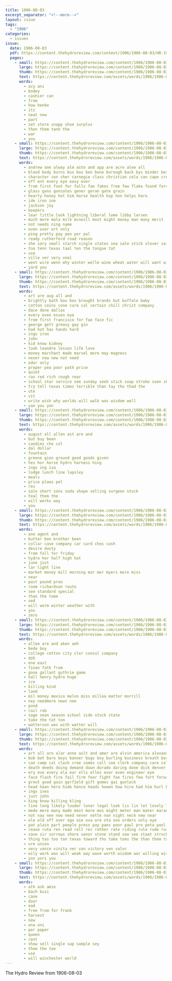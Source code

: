 ```yaml
---
title: 1906-08-03
excerpt_separator: "<!--more-->"
layout: issue
tags:
  - "1906"
categories:
  - issues
issue:
  date: 1906-08-03
  pdf: https://content.thehydroreview.com/content/1906/1906-08-03/HR-1906-08-03.pdf
  pages:
    - small: https://content.thehydroreview.com/content/1906/1906-08-03/small/HR-1906-08-03-01.jpg
      large: https://content.thehydroreview.com/content/1906/1906-08-03/large/HR-1906-08-03-01.jpg
      thumb: https://content.thehydroreview.com/content/1906/1906-08-03/thumbnails/HR-1906-08-03-01.jpg
      text: https://content.thehydroreview.com/assets/words/1906/1906-08-03/HR-1906-08-03-01.txt
      words:
        - acy ani
        - bodey
        - cashier can
        - from
        - how henke
        - itz
        - neat now
        - part
        - set store snapp shoe surplus
        - then them tank the
        - war
        - you
    - small: https://content.thehydroreview.com/content/1906/1906-08-03/small/HR-1906-08-03-02.jpg
      large: https://content.thehydroreview.com/content/1906/1906-08-03/large/HR-1906-08-03-02.jpg
      thumb: https://content.thehydroreview.com/content/1906/1906-08-03/thumbnails/HR-1906-08-03-02.jpg
      text: https://content.thehydroreview.com/assets/words/1906/1906-08-03/HR-1906-08-03-02.txt
      words:
        - andrew ane alway alm aste and app are acre alee all
        - blood body burns bus box ben bone borough back bys binder best big bru been brands bet bee better book
        - character con cher carnegie class christian cela can cape cream crome case colony cook cure
        - eff ent every eye easy ever
        - from first foot for falls fae fakes free few flake found force
        - glass gans gonzales gener geran gate grain
        - hearty honey hot him horse health hop hon helps haro
        - ide iron ino
        - jackson joy
        - keepers
        - lear little look lightning liberal lome libby larsen
        - much more mala milk mcneill most might money man many merit
        - not needs ning name
        - oven over ort only
        - ping pretty pay peo per pal
        - ready rutherford road reason
        - she sary small starch single states sea sale stick slover said soll strong seed stare state shown see
        - too tenn texas taal ten the tongue tat
        - use
        - ville ver very veal
        - went wire wenn why winter welle wine wheat water will want wife was wes
        - yard you
    - small: https://content.thehydroreview.com/content/1906/1906-08-03/small/HR-1906-08-03-03.jpg
      large: https://content.thehydroreview.com/content/1906/1906-08-03/large/HR-1906-08-03-03.jpg
      thumb: https://content.thehydroreview.com/content/1906/1906-08-03/thumbnails/HR-1906-08-03-03.jpg
      text: https://content.thehydroreview.com/assets/words/1906/1906-08-03/HR-1906-08-03-03.txt
      words:
        - art are aug all and
        - brightly bath bas box brought brands but buffalo baby
        - cotton coins cone cure cal certain chill christ company
        - dace done dallas
        - every even essen eye
        - from first francisco for fae face fic
        - george gett greasy gay gin
        - had hot has hands hard
        - ings iron
        - john
        - kid know kidney
        - look leandre lesson life love
        - money marchant made marvel more may magness
        - never now new not need
        - odor only
        - proper pea poor path price
        - quiet
        - ras red rich rough rear
        - school star service see sunday seek stick soap stroke suen shall spells starch sor springs
        - try tell texas times terrible than tay tho thad the
        - ute
        - vit
        - write wish why worlds will walk was wisdom well
        - yan you yon
    - small: https://content.thehydroreview.com/content/1906/1906-08-03/small/HR-1906-08-03-04.jpg
      large: https://content.thehydroreview.com/content/1906/1906-08-03/large/HR-1906-08-03-04.jpg
      thumb: https://content.thehydroreview.com/content/1906/1906-08-03/thumbnails/HR-1906-08-03-04.jpg
      text: https://content.thehydroreview.com/assets/words/1906/1906-08-03/HR-1906-08-03-04.txt
      words:
        - august all allen ast are and
        - but buy been
        - candies che col
        - dal dollar
        - fountain
        - greene gion ground good goods given
        - hes hor horse hydro harness hing
        - ings ing isa
        - lodge lunch line lapsley
        - meals
        - price plows pel
        - res
        - sale short sons soda shape selling surgeon stock
        - teal them the
        - will works way
        - you
    - small: https://content.thehydroreview.com/content/1906/1906-08-03/small/HR-1906-08-03-05.jpg
      large: https://content.thehydroreview.com/content/1906/1906-08-03/large/HR-1906-08-03-05.jpg
      thumb: https://content.thehydroreview.com/content/1906/1906-08-03/thumbnails/HR-1906-08-03-05.jpg
      text: https://content.thehydroreview.com/assets/words/1906/1906-08-03/HR-1906-08-03-05.txt
      words:
        - ane agent and
        - butter bon brother been
        - collar case company car card ches cash
        - desire dusty
        - from fall for friday
        - hydro her half high hot
        - june just
        - lar light line
        - market money mill morning mar mer myers more miss
        - near
        - past pound proo
        - room richardson route
        - see standard special
        - than the tome
        - ved
        - will worm winter weather with
        - you
        - zero
    - small: https://content.thehydroreview.com/content/1906/1906-08-03/small/HR-1906-08-03-06.jpg
      large: https://content.thehydroreview.com/content/1906/1906-08-03/large/HR-1906-08-03-06.jpg
      thumb: https://content.thehydroreview.com/content/1906/1906-08-03/thumbnails/HR-1906-08-03-06.jpg
      text: https://content.thehydroreview.com/assets/words/1906/1906-08-03/HR-1906-08-03-06.txt
      words:
        - allee are and aken aeh
        - bede boy
        - college cotton city cler consul company
        - doh
        - ene east
        - finan fath from
        - gone gallant guthrie game
        - hall henry hydro huge
        - ice
        - killing kind
        - land
        - mil money mexico melon miss millea matter morrill
        - ney needmore news nee
        - pond
        - rail rob
        - sage sean season school side stock state
        - take the tat ton
        - watterson was with watter will
    - small: https://content.thehydroreview.com/content/1906/1906-08-03/small/HR-1906-08-03-07.jpg
      large: https://content.thehydroreview.com/content/1906/1906-08-03/large/HR-1906-08-03-07.jpg
      thumb: https://content.thehydroreview.com/content/1906/1906-08-03/thumbnails/HR-1906-08-03-07.jpg
      text: https://content.thehydroreview.com/assets/words/1906/1906-08-03/HR-1906-08-03-07.txt
      words:
        - art all aro alar anne ault and amer are alvin america alexander ace axe apt ade ara aston ain
        - bob bet baro boys banner bogs boy burling business breath border bis bath bold blood been burst bag bore brief busi but best burn brings blush
        - can camp cal clock cree comes call coe clerk company care celona che common cael click contractor cant content cen cause
        - death deeds doing demand down dorado daring done dick denver dea dear day
        - ery eve every ela ear ells elles ever even engineer eye
        - face flash fire fail firm fear fight foe fires few fort forward fie for forth fait fall
        - grout good gain garfield gift gomes gai gunlock
        - head haan hero hide hence heads howen how hire had him hurl her heard hand human host hie hess hope horse has hen hin
        - ings ives
        - just john
        - king know killing kling
        - line long likely louder loner legal look lis lin let lovely land losing love last lish like live
        - meda mere many made most more mos might meter man mater marans miss money men much mar magazine must mens may march mai mine matter miners min mil
        - not nay nee now need never notte non night neck new near
        - ole old off over ogo oie ova ore ota ono orders only oye
        - pat plain part people press pay paes poor paul pro peta pool postal per pine padro por place
        - rease ruta ren read roll rec rather rate riding rule rude rust rings renew
        - save sir sorrows shore senor stone stand sow see staat struck smalt sweep setting shall sie speaks spanish seem subject storm say seat sing such stant shou states seen sigal she sur signs saw sud session
        - thing tas too ton texas toward tho take toms the than them taney tak tough then taken trog thunder tine taw trust trom times
        - ure union
        - very vance vinita ver van victory ven valor
        - wily work was will weak way wave worth wisdom war willing wish want warn while washington well welcome william word wind with
        - yon yori you
    - small: https://content.thehydroreview.com/content/1906/1906-08-03/small/HR-1906-08-03-08.jpg
      large: https://content.thehydroreview.com/content/1906/1906-08-03/large/HR-1906-08-03-08.jpg
      thumb: https://content.thehydroreview.com/content/1906/1906-08-03/thumbnails/HR-1906-08-03-08.jpg
      text: https://content.thehydroreview.com/assets/words/1906/1906-08-03/HR-1906-08-03-08.txt
      words:
        - ath ask amie
        - bach busi
        - cane
        - door
        - ead
        - free from for frank
        - harvest
        - new
        - ona oni
        - per paper
        - queen
        - rent
        - show sell single sap sample sey
        - them the tee
        - use
        - will winchester world
---
```


The Hydro Review from 1906-08-03

<!--more-->

